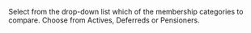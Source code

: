 Select from the drop-down list which of the membership categories to
compare. Choose from Actives, Deferreds or Pensioners.
